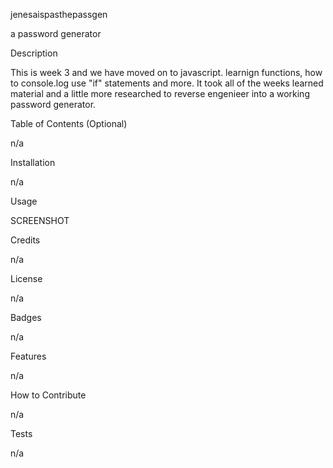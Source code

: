 jenesaispasthepassgen

a password generator

Description

This is week 3 and we have moved on to javascript. learnign functions, how to console.log use "if" statements and more. It took all of the weeks learned material and a little more researched to reverse engenieer into a working password generator.

Table of Contents (Optional)

n/a

Installation

n/a

Usage

SCREENSHOT

Credits

n/a

License

n/a

Badges

n/a

Features

n/a

How to Contribute

n/a

Tests

n/a